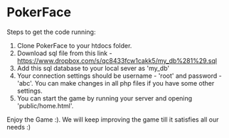 PokerFace
=========

Steps to get the code running:

1) Clone PokerFace to your htdocs folder.
2) Download sql file from this link - https://www.dropbox.com/s/qc8433fcw1cakk5/my_db%281%29.sql
3) Add this sql database to your local sever as 'my_db'
4) Your connection settings should be username - 'root' and password - 'abc'. You can make changes in all php files if you have some other settings.
5) You can start the game by running your server and opening 'public/home.html'.

Enjoy the Game :). We will keep improving the game till it satisfies all our needs :)

